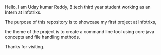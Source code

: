 Hello, I am Uday kumar Reddy, B.tech third year student working as an Intern at Infotrixs.

The purpose of this repository is to showcase my first project at Infotrixs,

the theme of the project is to create a command line tool using core java concepts and file handling methods.

Thanks for visiting.

